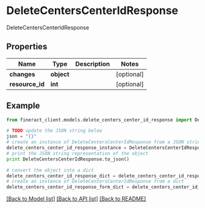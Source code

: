 # DeleteCentersCenterIdResponse

DeleteCentersCenterIdResponse

## Properties

Name | Type | Description | Notes
------------ | ------------- | ------------- | -------------
**changes** | **object** |  | [optional] 
**resource_id** | **int** |  | [optional] 

## Example

```python
from fineract_client.models.delete_centers_center_id_response import DeleteCentersCenterIdResponse

# TODO update the JSON string below
json = "{}"
# create an instance of DeleteCentersCenterIdResponse from a JSON string
delete_centers_center_id_response_instance = DeleteCentersCenterIdResponse.from_json(json)
# print the JSON string representation of the object
print DeleteCentersCenterIdResponse.to_json()

# convert the object into a dict
delete_centers_center_id_response_dict = delete_centers_center_id_response_instance.to_dict()
# create an instance of DeleteCentersCenterIdResponse from a dict
delete_centers_center_id_response_form_dict = delete_centers_center_id_response.from_dict(delete_centers_center_id_response_dict)
```
[[Back to Model list]](../README.md#documentation-for-models) [[Back to API list]](../README.md#documentation-for-api-endpoints) [[Back to README]](../README.md)



